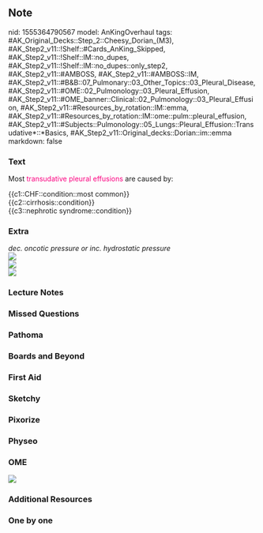 ## Note
nid: 1555364790567
model: AnKingOverhaul
tags: #AK_Original_Decks::Step_2::Cheesy_Dorian_(M3), #AK_Step2_v11::!Shelf::#Cards_AnKing_Skipped, #AK_Step2_v11::!Shelf::IM::no_dupes, #AK_Step2_v11::!Shelf::IM::no_dupes::only_step2, #AK_Step2_v11::#AMBOSS, #AK_Step2_v11::#AMBOSS::IM, #AK_Step2_v11::#B&B::07_Pulmonary::03_Other_Topics::03_Pleural_Disease, #AK_Step2_v11::#OME::02_Pulmonology::03_Pleural_Effusion, #AK_Step2_v11::#OME_banner::Clinical::02_Pulmonology::03_Pleural_Effusion, #AK_Step2_v11::#Resources_by_rotation::IM::emma, #AK_Step2_v11::#Resources_by_rotation::IM::ome::pulm::pleural_effusion, #AK_Step2_v11::#Subjects::Pulmonology::05_Lungs::Pleural_Effusion::Transudative*::*Basics, #AK_Step2_v11::Original_decks::Dorian::im::emma
markdown: false

### Text
Most <font color="#FC0280">transudative pleural effusions</font>
are caused by:
<div>
  {{c1::CHF::condition::most common}}
</div>
<div>
  {{c2::cirrhosis::condition}}
</div>
<div>
  {{c3::nephrotic syndrome::condition}}
</div>

### Extra
<div>
  <div>
    <i>dec. oncotic pressure or inc. hydrostatic pressure</i>
  </div>
  <div>
    <i><img src="paste-1694167029776385.jpg"></i>
  </div>
</div>
<div>
  <i><img src="paste-1687342326743041.jpg"></i>
</div>
<div>
  <i><img src="paste-1682617862717441.jpg"></i>
</div>

### Lecture Notes


### Missed Questions


### Pathoma


### Boards and Beyond


### First Aid


### Sketchy


### Pixorize


### Physeo


### OME
<div class="ome-widget">
  <a href=
  "https://onlinemeded.org/spa/pulmonology/pleural-effusion/acquire?ref=anki">
  <img src="_OME_AnkiFlashcards_Lesson_4.png"></a>
</div>

### Additional Resources


### One by one

